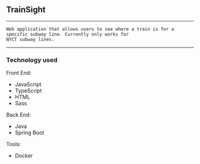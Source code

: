 ## TrainSight

---
    Web application that allows users to see where a train is for a specific subway line. Currently only works for 
    NYCT subway lines.
---

### Technology used

Front End:

- JavaScript
- TypeScript
- HTML
- Sass

Back End:

- Java
- Spring Boot

Tools:

- Docker

